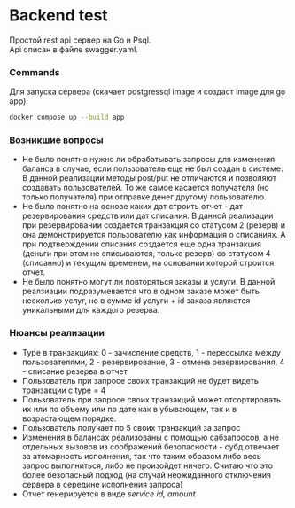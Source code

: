 # Backend test
Простой rest api сервер на Go и Psql.    
Api описан в файле swagger.yaml.
### Commands
Для запуска сервера (скачает postgressql image и создаст image для go app):
```bash
docker compose up --build app
```
### Возникшие вопросы
- Не было понятно нужно ли обрабатывать запросы для изменения баланса в случае, если пользователь еще не был создан в системе. В данной реализации методы post/put не отличаются и позволяют создавать пользователей. То же самое касается получателя (но только получателя) при отправке денег другому пользователю.
- Не было понятно на основе каких дат строить отчет - дат резервирования средств или дат списания. В данной реализации при резервировании создается транзакция со статусом 2 (резерв) и она демонстрируется пользователю как информация о списаниях. А при подтверждении списания создается еще одна транзакция (деньги при этом не списываются, только резерв) со статусом 4 (списанно) и текущим временем, на основании которой строится отчет.
- Не было понятно могут ли повторяться заказы и услуги. В данной реалзиации подразумевается что в одном заказе может быть несколько услуг, но в сумме id услуги + id заказа являются уникальными для каждого резерва.
### Нюансы реализации
- Type в транзакциях: 0 - зачисление средств, 1 - перессылка между пользователями, 2 - резервирование, 3 - отмена резервирования, 4 - списание резерва в отчет
- Пользователь при запросе своих транзакций не будет видеть транзакции c type = 4
- Пользователь при запросе своих транзакций может отсортировать их или по объему или по дате как в убывающем, так и в возрастающем порядке.
- Пользователь получает по 5 своих транзакций за запрос
- Изменения в балансах реализованы с помощью сабзапросов, а не отдельных вызовов из соображений безопасности - субд отвечает за атомарность исполнения, так что таким образом либо весь запрос выполниться, либо не произойдет ничего. Считаю что это более безопасный подход (на случай неожиданного отключения сервера в середине исполнения запроса)
- Отчет генерируется в виде _service id, amount_
